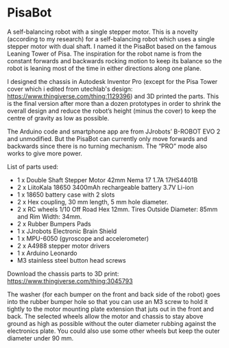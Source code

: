 # PisaBot
A self-balancing robot with a single stepper motor.
This is a novelty (according to my research) for a self-balancing robot which uses a single stepper motor with dual shaft. I named it the PisaBot based on the famous Leaning Tower of Pisa. The inspiration for the robot name is from the constant forwards and backwards rocking motion to keep its balance so the robot is leaning most of the time in either directions along one plane.
            
I designed the chassis in Autodesk Inventor Pro (except for the Pisa Tower cover which i edited from utechlab's design: https://www.thingiverse.com/thing:1129396) and 3D printed the parts. This is the final version after more than a dozen prototypes in order to shrink the overall design and reduce the robot’s height (minus the cover) to keep the centre of gravity as low as possible.

The Arduino code and smartphone app are from JJrobots’ B-ROBOT EVO 2 and unmodified. But the PisaBot can currently only move forwards and backwards since there is no turning mechanism. The “PRO” mode also works to give more power.

List of parts used:

* 1 x Double Shaft Stepper Motor 42mm Nema 17 1.7A 17HS4401B
* 2 x LiitoKala 18650 3400mAh rechargeable battery 3.7V Li-ion
* 1 x 18650 battery case with 2 slots
* 2 x Hex coupling, 30 mm length, 5 mm hole diameter.
* 2 x RC wheels 1/10 Off Road Hex 12mm. Tires Outside Diameter: 85mm and Rim Width: 34mm.
* 2 x Rubber Bumpers Pads
* 1 x JJrobots Electronic Brain Shield
* 1 x MPU-6050 (gyroscope and accelerometer)
* 2 x A4988 stepper motor drivers
* 1 x Arduino Leonardo
* M3 stainless steel button head screws

Download the chassis parts to 3D print:
https://www.thingiverse.com/thing:3045793

The washer (for each bumper on the front and back side of the robot) goes into the rubber bumper hole so that you can use an M3 screw to hold it tightly to the motor mounting plate extension that juts out in the front and back. The selected wheels allow the motor and chassis to stay above ground as high as possible without the outer diameter rubbing against the electronics plate. You could also use some other wheels but keep the outer diameter under 90 mm.
